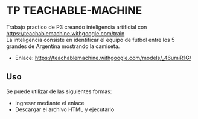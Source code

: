 # TP TEACHABLE-MACHINE
Trabajo practico de P3 creando inteligencia artificial con https://teachablemachine.withgoogle.com/train  
La inteligencia consiste en identificar el equipo de futbol entre los 5 grandes de Argentina mostrando la camiseta.
- Enlace: https://teachablemachine.withgoogle.com/models/_46umiR1G/  

## Uso
Se puede utilizar de las siguientes formas:
- Ingresar mediante el enlace
- Descargar el archivo HTML y ejecutarlo
